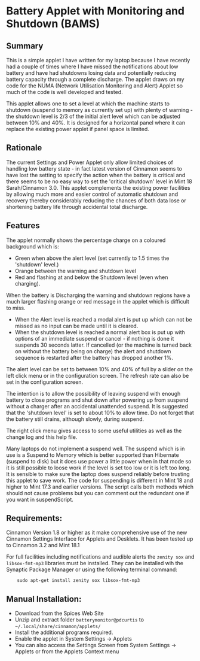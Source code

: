 # Battery Applet with Monitoring and Shutdown (BAMS)

## Summary

This is a simple applet I have written for my laptop because I have recently had a couple of times where I have missed the notifications about low battery and have had shutdowns losing data and potentially reducing battery capacity through a complete discharge. The applet draws on my code for the NUMA (Network Utilisation Monitoring and Alert) Applet so much of the code is well developed and tested. 

This applet allows one to set a level at which the machine starts to shutdown (suspend to memory as currently set up) with plenty of warning - the shutdown level is 2/3 of the initial alert level which can be adjusted between 10% and 40%. It is designed for a horizontal panel where it can replace the existing power applet if panel space is limited.

## Rationale

The current Settings and Power Applet only allow limited choices of handling low battery state - in fact latest version of Cinnamon seems to have lost the setting to specify the action when the battery is critical and there seems to be no easy way to set the 'critical shutdown' level in Mint 18 Sarah/Cinnamon 3.0. This applet complements the existing power facilities by allowing much more and easier control of automatic shutdown and recovery thereby considerably reducing the chances of both data lose or shortening battery life through accidental total discharge. 

## Features

The applet normally shows the percentage charge on a coloured background which is: 

  * Green when above the alert level (set currently to 1.5 times the 'shutdown' level.)
  * Orange between the warning and shutdown level
  * Red and flashing at and below the Shutdown level (even when charging).

   When the battery is Discharging the warning and shutdown regions have a much larger flashing orange or red message in the applet which is difficult to miss. 

  * When the Alert level is reached a modal alert is put up which can not be missed as no input can be made until it is cleared.
  * When the shutdown level is reached a normal alert box is put up with options of an immediate suspend or cancel - if nothing is done it suspends 30 seconds latter. If cancelled (or the machine is turned back on without the battery being on charge) the alert and shutdown sequence is restarted after the battery has dropped another 1%.

The alert level can be set to between 10% and 40% of full by a slider on the left click menu or in the configuration screen. The refresh rate can also be set in the configuration screen. 

The intention is to allow the possibility of leaving suspend with enough battery to close programs and shut down after powering up from suspend without a charger after an accidental unattended suspend. It is suggested that the 'shutdown level' is set to about 10% to allow time. Do not forget that the battery still drains, although slowly, during suspend.

The right click menu gives access to some useful utilities as well as the change log and this help file.

Many laptops do not implement a suspend well. The suspend which is in use is a Suspend to Memory which is better supported than Hibernate (suspend to disk) but it does use power a little power when in that mode so it is still possible to loose work if the level is set too low or it is left too long. It is sensible to make sure the laptop does suspend reliably before trusting this applet to save work. The code for suspending is different in Mint 18 and higher to Mint 17.3 and earlier versions. The script calls both methods which should not cause problems but you can comment out the redundant one if you want in suspendScript.

## Requirements:

Cinnamon Version 1.8 or higher as it make comprehensive use of the new Cinnamon Settings Interface for Applets and Desklets. It has been tested up to Cinnamon 3.2 and Mint 18.1
    
For full facilities including notifications and audible alerts the ```zenity sox``` and ```libsox-fmt-mp3``` libraries must be installed. They can be installed wih the Synaptic Package Manager or using the following terminal command:
 
        sudo apt-get install zenity sox libsox-fmt-mp3

## Manual Installation:
  
   * Download from the Spices Web Site
   * Unzip and extract folder ```batterymonitor@pdcurtis``` to ```~/.local/share/cinnamon/applets/```
   * Install the additional programs required.
   * Enable the applet in System Settings -> Applets
   * You can also access the Settings Screen from System Settings -> Applets or from the Applets Context menu

